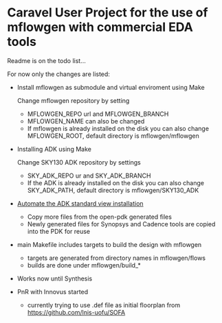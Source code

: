 # Caravel User Project for the use of mflowgen with commercial EDA tools


Readme is on the todo list...

For now only the changes are listed:
- Install mflowgen as submodule and virtual enviroment using Make
	
    Change mflowgen repository by setting
	- MFLOWGEN_REPO url and MFLOWGEN_BRANCH
	- MFLOWGEN_NAME can also be changed
	- If mflowgen is already installed on the disk you can also change MFLOWGEN_ROOT, default directory is mflowgen/mflowgen

- Installing ADK using Make
	
    Change SKY130 ADK repository by settings
	- SKY_ADK_REPO ur and SKY_ADK_BRANCH
	- If the ADK is already installed on the disk you can also change SKY_ADK_PATH, default directory is mflowgen/SKY130_ADK

-  [Automate the ADK standard view installation](https://github.com/heavySea/skywater-130nm-adk)
	- Copy more files from the open-pdk generated files
	- Newly generated files for Synopsys and Cadence tools are copied into the PDK for reuse

- main Makefile includes targets to build the design with mflowgen
	- targets are generated from directory names in mflowgen/flows
	- builds are done under mflowgen/build_*
- Works now until Synthesis
- PnR with Innovus started
	- currently trying to use .def file as initial floorplan from https://github.com/lnis-uofu/SOFA

